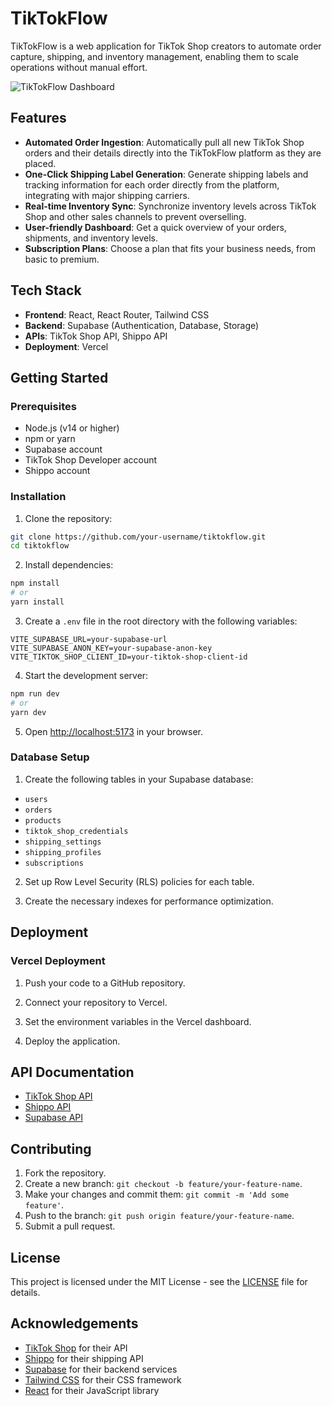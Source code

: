 # TikTokFlow

TikTokFlow is a web application for TikTok Shop creators to automate order capture, shipping, and inventory management, enabling them to scale operations without manual effort.

![TikTokFlow Dashboard](https://i.imgur.com/example.png)

## Features

- **Automated Order Ingestion**: Automatically pull all new TikTok Shop orders and their details directly into the TikTokFlow platform as they are placed.
- **One-Click Shipping Label Generation**: Generate shipping labels and tracking information for each order directly from the platform, integrating with major shipping carriers.
- **Real-time Inventory Sync**: Synchronize inventory levels across TikTok Shop and other sales channels to prevent overselling.
- **User-friendly Dashboard**: Get a quick overview of your orders, shipments, and inventory levels.
- **Subscription Plans**: Choose a plan that fits your business needs, from basic to premium.

## Tech Stack

- **Frontend**: React, React Router, Tailwind CSS
- **Backend**: Supabase (Authentication, Database, Storage)
- **APIs**: TikTok Shop API, Shippo API
- **Deployment**: Vercel

## Getting Started

### Prerequisites

- Node.js (v14 or higher)
- npm or yarn
- Supabase account
- TikTok Shop Developer account
- Shippo account

### Installation

1. Clone the repository:

```bash
git clone https://github.com/your-username/tiktokflow.git
cd tiktokflow
```

2. Install dependencies:

```bash
npm install
# or
yarn install
```

3. Create a `.env` file in the root directory with the following variables:

```
VITE_SUPABASE_URL=your-supabase-url
VITE_SUPABASE_ANON_KEY=your-supabase-anon-key
VITE_TIKTOK_SHOP_CLIENT_ID=your-tiktok-shop-client-id
```

4. Start the development server:

```bash
npm run dev
# or
yarn dev
```

5. Open [http://localhost:5173](http://localhost:5173) in your browser.

### Database Setup

1. Create the following tables in your Supabase database:

- `users`
- `orders`
- `products`
- `tiktok_shop_credentials`
- `shipping_settings`
- `shipping_profiles`
- `subscriptions`

2. Set up Row Level Security (RLS) policies for each table.

3. Create the necessary indexes for performance optimization.

## Deployment

### Vercel Deployment

1. Push your code to a GitHub repository.

2. Connect your repository to Vercel.

3. Set the environment variables in the Vercel dashboard.

4. Deploy the application.

## API Documentation

- [TikTok Shop API](docs/api/tiktok-shop-api.md)
- [Shippo API](docs/api/shippo-api.md)
- [Supabase API](docs/api/supabase-api.md)

## Contributing

1. Fork the repository.
2. Create a new branch: `git checkout -b feature/your-feature-name`.
3. Make your changes and commit them: `git commit -m 'Add some feature'`.
4. Push to the branch: `git push origin feature/your-feature-name`.
5. Submit a pull request.

## License

This project is licensed under the MIT License - see the [LICENSE](LICENSE) file for details.

## Acknowledgements

- [TikTok Shop](https://affiliate.tiktok.com/shop/api-docs/) for their API
- [Shippo](https://goshippo.com/docs/api) for their shipping API
- [Supabase](https://supabase.com/docs) for their backend services
- [Tailwind CSS](https://tailwindcss.com/) for their CSS framework
- [React](https://reactjs.org/) for their JavaScript library

